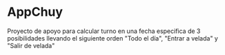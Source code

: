 # AppChuy

Proyecto de apoyo para calcular turno en una fecha especifica de 3 posibilidades llevando el siguiente orden "Todo el día", "Entrar a velada" y "Salir de velada"
  
